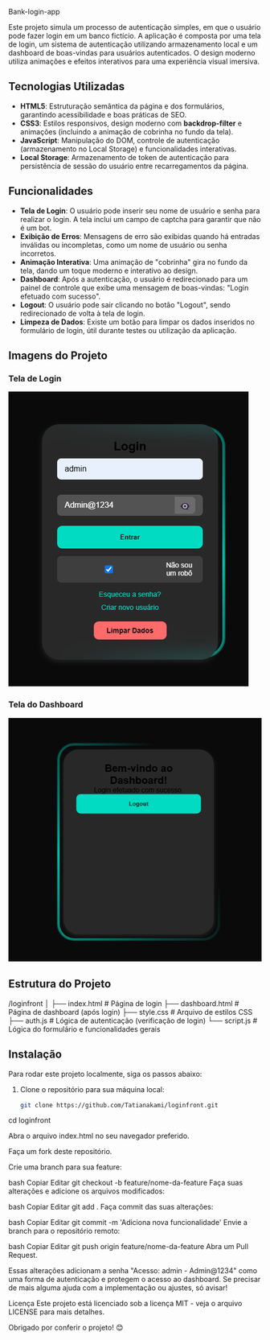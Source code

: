 Bank-login-app


Este projeto simula um processo de autenticação simples, em que o usuário pode fazer login em um banco fictício. A aplicação é composta por uma tela de login, um sistema de autenticação utilizando armazenamento local e um dashboard de boas-vindas para usuários autenticados. O design moderno utiliza animações e efeitos interativos para uma experiência visual imersiva.

## Tecnologias Utilizadas

- **HTML5**: Estruturação semântica da página e dos formulários, garantindo acessibilidade e boas práticas de SEO.
- **CSS3**: Estilos responsivos, design moderno com **backdrop-filter** e animações (incluindo a animação de cobrinha no fundo da tela).
- **JavaScript**: Manipulação do DOM, controle de autenticação (armazenamento no Local Storage) e funcionalidades interativas.
- **Local Storage**: Armazenamento de token de autenticação para persistência de sessão do usuário entre recarregamentos da página.

## Funcionalidades

- **Tela de Login**: O usuário pode inserir seu nome de usuário e senha para realizar o login. A tela inclui um campo de captcha para garantir que não é um bot.
- **Exibição de Erros**: Mensagens de erro são exibidas quando há entradas inválidas ou incompletas, como um nome de usuário ou senha incorretos.
- **Animação Interativa**: Uma animação de "cobrinha" gira no fundo da tela, dando um toque moderno e interativo ao design.
- **Dashboard**: Após a autenticação, o usuário é redirecionado para um painel de controle que exibe uma mensagem de boas-vindas: "Login efetuado com sucesso".
- **Logout**: O usuário pode sair clicando no botão "Logout", sendo redirecionado de volta à tela de login.
- **Limpeza de Dados**: Existe um botão para limpar os dados inseridos no formulário de login, útil durante testes ou utilização da aplicação.

## Imagens do Projeto

### Tela de Login
![Tela de Login](assets/tela0.png)

### Tela do Dashboard
![Tela do Dashboard](assets/captura.png)

## Estrutura do Projeto


/loginfront
│
├── index.html # Página de login
├── dashboard.html # Página de dashboard (após login)
├── style.css # Arquivo de estilos CSS
├── auth.js # Lógica de autenticação (verificação de login)
└── script.js # Lógica do formulário e funcionalidades gerais


## Instalação

Para rodar este projeto localmente, siga os passos abaixo:

1. Clone o repositório para sua máquina local:
   ```bash
   git clone https://github.com/Tatianakami/loginfront.git

cd loginfront

Abra o arquivo index.html no seu navegador preferido.

Faça um fork deste repositório.

Crie uma branch para sua feature:

bash
Copiar
Editar
git checkout -b feature/nome-da-feature
Faça suas alterações e adicione os arquivos modificados:

bash
Copiar
Editar
git add .
Faça commit das suas alterações:

bash
Copiar
Editar
git commit -m 'Adiciona nova funcionalidade'
Envie a branch para o repositório remoto:

bash
Copiar
Editar
git push origin feature/nome-da-feature
Abra um Pull Request.



Essas alterações adicionam a senha "Acesso: admin - Admin@1234" como uma forma de autenticação e protegem o acesso ao dashboard. Se precisar de mais alguma ajuda com a implementação ou ajustes, só avisar!

Licença
Este projeto está licenciado sob a licença MIT - veja o arquivo LICENSE para mais detalhes.

Obrigado por conferir o projeto! 😊


